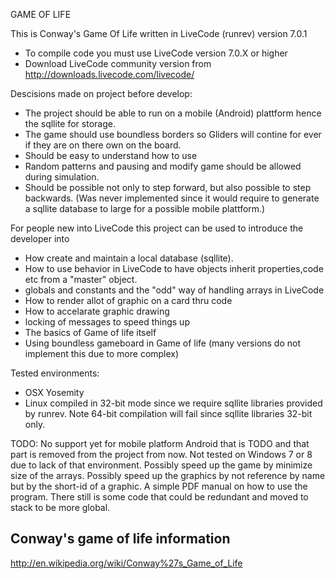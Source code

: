 GAME OF LIFE

This is Conway's Game Of Life written in LiveCode (runrev) version  7.0.1

- To compile code you must use LiveCode version 7.0.X or higher
- Download LiveCode community version from
  http://downloads.livecode.com/livecode/

Descisions made on project before develop:

- The project should be able to run on a mobile (Android) plattform hence the
  sqllite for storage.
- The game should use boundless borders so Gliders will contine for ever if
  they are on there own on the board.
- Should be easy to understand how to use
- Random patterns and pausing and modify game should be allowed during
  simulation.
- Should be possible not only to step forward, but also possible to step
  backwards. (Was never implemented since it would require to generate
  a sqllite database to large for a possible mobile plattform.)

For people new into LiveCode this project can be used to introduce the developer into

- How create and maintain a local database (sqllite). 
- How to use behavior in LiveCode to have objects inherit properties,code etc
  from a "master" object.
- globals and constants and the "odd" way of handling arrays in LiveCode
- How to render allot of graphic on a card thru code
- How to accelarate graphic drawing
- locking of messages to speed things up
- The basics of Game of life itself
- Using boundless gameboard in Game of life (many versions do not implement
  this due to more complex)


Tested environments:
- OSX Yosemity
- Linux compiled in 32-bit mode since we require sqllite libraries provided by
  runrev. Note 64-bit compilation will fail since sqllite libraries 32-bit only.
 
TODO:
No support yet for mobile platform Android that is TODO and that part is 
removed from the project from now.
Not tested on Windows 7 or 8 due to lack of that environment.
Possibly speed up the game by minimize size of the arrays.
Possibly speed up the graphics by not reference by name but by the short-id of a graphic.
A simple PDF manual on how to use the program.
There still is some code that could be redundant and moved to stack to be more global.

Conway's game of life information
---------------------------------
http://en.wikipedia.org/wiki/Conway%27s_Game_of_Life
